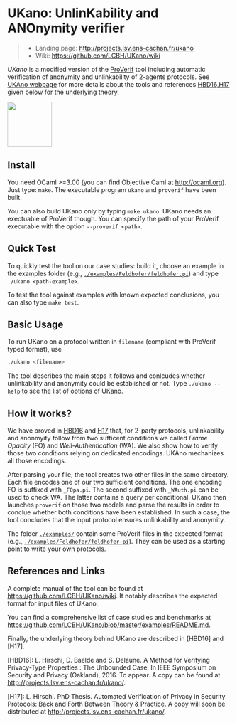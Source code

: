 # UKano: UnlinKability and ANOnymity verifier
> - Landing page: http://projects.lsv.ens-cachan.fr/ukano
> - Wiki: https://github.com/LCBH/UKano/wiki

*UKano* is a modified version of the [ProVerif](http://proverif.inria.fr)
tool including automatic verification of anonymity and unlinkability of 2-agents protocols.
See [UKAno webpage](http://projects.lsv.ens-cachan.fr/ukano/) for more details about the tools
and references [HBD16](#references),[H17](#references) given below for the underlying theory.

<img align="center" src="http://projects.lsv.ens-cachan.fr/ukano/pictures/International_justice_and_privacy.jpg" width="100" />


## Install

You need OCaml >=3.00 (you can find Objective Caml at http://ocaml.org).
Just type: `make`.
The executable program `ukano` and `proverif` have been built.

You can also build UKano only by typing `make ukano`.
UKano needs an exectuable of ProVerif though. You can specify the path of
your ProVerif executable with the option `--proverif <path>`.


## Quick Test

To quickly test the tool on our case studies: build it, choose an example
in the examples folder (e.g., [`./examples/Feldhofer/feldhofer.pi`](./examples/Feldhofer/feldhofer.pi))
and type `./ukano <path-example>`.

To test the tool against examples with known expected conclusions, you can also type `make test`.


## Basic Usage
To run UKano on a protocol written in `filename` (compliant with ProVerif typed format), use
```bash
./ukano <filename>
```
The tool describes the main steps it follows and conlcudes whether unlinkability
and anonymity could be established or not. Type `./ukano --help` to see the list
of options of UKano.


## How it works?
We have proved in [HBD16](#references) and [H17](#references) that, for 2-party protocols,
unlinkability and anonmyity  follow from two sufficent conditions we
called *Frame Opacity* (FO) and *Well-Authentication* (WA). We also show
how to verify those two conditions relying on dedicated encodings.
UKAno mechanizes all those encodings.

After parsing your file, the tool creates two other files in the same
directory. Each file encodes one of our two sufficient conditions. 
The one encoding FO is suffixed with `_FOpa.pi`. The second suffixed
with `_WAuth.pi` can be used to check WA. The latter contains a query
per conditional.
UKano then launches `proverif` on those two models and parse the results
in order to conclue whether both conditions have been established. In such
a case, the tool concludes that the input protocol ensures unlinkability and
anonymity.

The folder [`./examples/`](./examples) contain some ProVerif files in the expected
format (e.g., [`./examples/Feldhofer/feldhofer.pi`](./examples/Feldhofer/feldhofer.pi)). 
They can be used as a starting point to write your own protocols.


## References and Links

A complete manual of the tool can be found at https://github.com/LCBH/UKano/wiki. It notably
describes the expected format for input files of UKano.

You can find a comprehensive list of case studies and benchmarks at
https://github.com/LCBH/UKano/blob/master/examples/README.md.

Finally, the underlying theory behind UKano are described in [HBD16] and [H17].


[HBD16]: L. Hirschi, D. Baelde and S. Delaune.
         A Method for Verifying Privacy-Type Properties : The Unbounded Case.
         In IEEE Symposium on Security and Privacy (Oakland), 2016. To appear.
         A copy can be found at http://projects.lsv.ens-cachan.fr/ukano/.

[H17]: L. Hirschi.
       PhD Thesis.
	   Automated Verification of Privacy in Security Protocols:
	   Back and Forth Between Theory & Practice.
	   A copy will soon be distributed at http://projects.lsv.ens-cachan.fr/ukano/.
